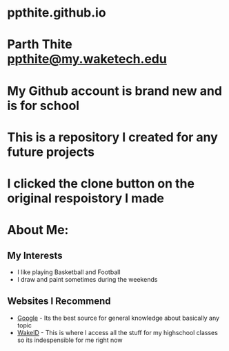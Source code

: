 # ppthite.github.io
# Parth Thite ppthite@my.waketech.edu
# My Github account is brand new and is for school
# This is a repository I created for any future projects
# I clicked the clone button on the original respoistory I made

# About Me:
## My Interests
- I like playing Basketball and Football
- I draw and paint sometimes during the weekends
## Websites I Recommend
- [Google](https://www.wikipedia.com) - Its the best source for general knowledge
about basically any topic
- [WakeID](https://myapps.classlink.com/home) - This is where I access all the stuff for my highschool
classes so its indespensible for me right now
